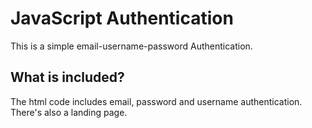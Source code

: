 # JavaScript Authentication
This is a simple email-username-password Authentication.
## What is included?
The html code includes email, password and username authentication. There's also a landing page.